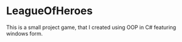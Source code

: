 # LeagueOfHeroes
This is a small project game, that I created using OOP in C# featuring windows form.
